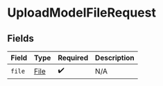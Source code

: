# UploadModelFileRequest


## Fields

| Field                               | Type                                | Required                            | Description                         |
| ----------------------------------- | ----------------------------------- | ----------------------------------- | ----------------------------------- |
| `file`                              | [File](../../models/shared/File.md) | :heavy_check_mark:                  | N/A                                 |